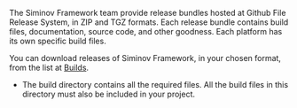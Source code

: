 The Siminov Framework team provide release bundles hosted at Github File Release System, in ZIP and TGZ formats. Each release bundle contains build files, documentation, source code, and other goodness. Each platform has its own specific build files.

You can download releases of Siminov Framework, in your chosen format, from the list
at [Builds](http://siminov.com/build.html).

- The build directory contains all the required files. All the build files in this directory must also be included in your project.